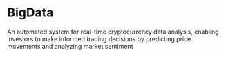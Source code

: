 # BigData
An automated system for real-time cryptocurrency data analysis, enabling investors to make informed trading decisions by predicting price movements and analyzing market sentiment
